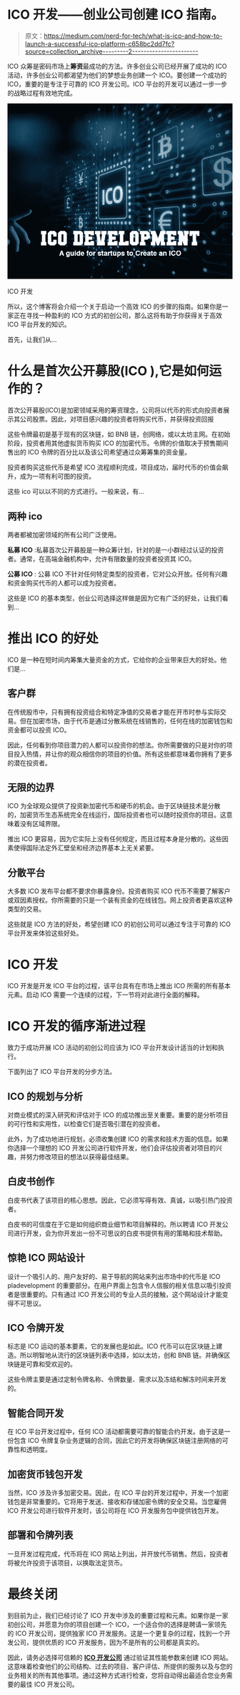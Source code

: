 # ICO 开发——创业公司创建 ICO 指南。

> 原文：<https://medium.com/nerd-for-tech/what-is-ico-and-how-to-launch-a-successful-ico-platform-c658bc2dd7fc?source=collection_archive---------2----------------------->

ICO 众筹是密码市场上**筹资**最成功的方法。许多创业公司已经开展了成功的 ICO 活动，许多创业公司都渴望为他们的梦想业务创建一个 ICO。要创建一个成功的 ICO，重要的是专注于可靠的 ICO 开发公司。ICO 平台的开发可以通过一步一步的战略过程有效地完成。

![](img/b7a78925c43b97f80ce90652d6341710.png)

ICO 开发

所以，这个博客将会介绍一个关于启动一个高效 ICO 的步骤的指南。如果你是一家正在寻找一种盈利的 ICO 方式的初创公司，那么这将有助于你获得关于高效 ICO 平台开发的知识。

首先，让我们从…

# **什么是首次公开募股(ICO ),它是如何运作的？**

首次公开募股(ICO)是加密领域采用的筹资理念，公司将以代币的形式向投资者展示其公司股票。因此，对项目感兴趣的投资者将购买代币，并获得投资回报

这些令牌最初是基于现有的区块链，如 BNB 链，创网络，或以太坊主网。在初始阶段，投资者用其他虚拟货币购买 ICO 的加密代币。令牌的价值取决于预售期间售出的 ICO 令牌的百分比以及该公司希望通过众筹筹集的资金量。

投资者购买这些代币是希望 ICO 流程顺利完成，项目成功，届时代币的价值会飙升，成为一项有利可图的投资。

这些 ico 可以以不同的方式进行。一般来说，有…

## **两种 ico**

两者都被加密领域的所有公司广泛使用。

**私募 ICO** :私募首次公开募股是一种众筹计划，针对的是一小群经过认证的投资者。通常，在高端金融机构中，允许有限数量的投资者投资其 ICO。

**公募 ICO** : 公募 ICO 不针对任何特定类型的投资者，它对公众开放。任何有兴趣和资金购买代币的人都可以成为投资者。

这些是 ICO 的基本类型，创业公司选择这样做是因为它有广泛的好处，让我们看到…

# **推出 ICO 的好处**

ICO 是一种在短时间内筹集大量资金的方式，它给你的企业带来巨大的好处。他们是…

## **客户群**

在传统股市中，只有拥有投资组合和特定净值的交易者才能在开市时参与实际交易。但在加密市场，由于代币是通过分散系统在线销售的，任何在线的加密钱包和资金都可以投资 ICO。

因此，任何看到你项目潜力的人都可以投资你的想法。你所需要做的只是对你的项目投入热情，并让你的观众相信你的项目的价值。所有这些都意味着你拥有了更多的潜在投资者。

## **无限的边界**

ICO 为全球观众提供了投资新加密代币和硬币的机会。由于区块链技术是分散的，加密货币生态系统完全在线运行，国际投资者也可以随时投资你的项目。这意味着没有区域界限。

推出 ICO 更容易，因为它实际上没有任何规定，而且过程本身是分散的。这些因素使得国际法定外汇壁垒和经济边界基本上无关紧要。

## **分散平台**

大多数 ICO 发布平台都不要求你暴露身份。投资者购买 ICO 代币不需要了解客户或双因素授权。你所需要的只是一个装有资金的在线钱包。网上投资者更喜欢这种类型的交易。

这些就是 ICO 方法的好处，希望创建 ICO 的初创公司可以通过专注于可靠的 ICO 平台开发来体验这些好处。

# **ICO 开发**

ICO 开发是开发 ICO 平台的过程，该平台具有在市场上推出 ICO 所需的所有基本元素。启动 ICO 需要一个连续的过程，下一节将对此进行全面的解释。

# ICO 开发的循序渐进过程

致力于成功开展 ICO 活动的初创公司应该为 ICO 平台开发设计适当的计划和执行。

下面列出了 ICO 平台开发的分步方法。

## **ICO 的规划与分析**

对商业模式的深入研究和评估对于 ICO 的成功推出至关重要。重要的是分析项目的可行性和实用性，以检查它们是否吸引潜在的投资者。

此外，为了成功地进行规划，必须收集创建 ICO 的需求和技术方面的信息。如果你选择一个理想的 ICO 开发公司进行软件开发，他们会评估投资者对项目的兴趣，并努力修改项目的想法以获得最佳结果。

## **白皮书创作**

白皮书代表了该项目的核心思想。因此，它必须写得有效、真诚，以吸引热门投资者。

白皮书的可信度在于它是如何组织商业细节和项目解释的。所以聘请 ICO 开发公司进行开发，会为你开发出一份不可思议的白皮书提供有用的策略和技术帮助。

## **惊艳 ICO 网站设计**

设计一个吸引人的、用户友好的、易于导航的网站来列出市场中的代币是 ICO pladevelopment 的重要部分。在用户界面上包含令人信服的相关信息以吸引投资者是很重要的。只有通过 ICO 开发公司的专业人员的接触，这个网站设计才能变得不可思议。

## **ICO 令牌开发**

标志是 ICO 运动的基本要素，它的发展也是如此。ICO 代币可以在区块链上建造。所以明智地从流行的区块链列表中选择，如以太坊，创和 BNB 链。并确保区块链是可靠和受欢迎的。

这些令牌主要是通过定制令牌名称、令牌数量、需求以及冻结和解冻时间来开发的。

## **智能合同开发**

在 ICO 平台开发过程中，任何 ICO 活动都需要可靠的智能合约开发。由于这是一份包含 ICO 令牌复杂业务逻辑的合同，因此它的开发将确保区块链注册网络的可靠性和透明度。

## **加密货币钱包开发**

当然，ICO 涉及许多加密交易。因此，在 ICO 平台的开发过程中，开发一个加密钱包是非常重要的。它将用于发送、接收和存储加密令牌的安全交易。当您雇佣 ICO 开发公司进行软件开发时，该公司将在 ICO 开发服务包中提供钱包开发。

## **部署和令牌列表**

一旦开发过程完成，代币将在 ICO 网站上列出，并开放代币销售。然后，投资者将被允许投资于该项目，以换取法定货币。

# **最终关闭**

到目前为止，我们已经讨论了 ICO 开发中涉及的重要过程和元素。如果你是一家初创公司，并愿意为你的项目创建一个 ICO，一个适合你的选择是聘请一家领先的 ICO 开发公司，提供独家 ICO 开发服务。这是一个更复杂的过程，找到一个开发公司，提供优质的 ICO 开发服务，因为不是所有的公司都是真实的。

因此，请务必选择可信赖的 [**ICO 开发公司**](https://www.zabtechnologies.net/ico-development-company/?utm_source=MeNFTech&utm_medium=ICOD&utm_campaign=ICORV) 通过验证其性能参数来创建 ICO 网站。这意味着检查他们的公司结构、过去的项目、客户评估、所提供的服务以及与您的业务相关的所有其他事项。通过这种方式进行检查，您将自动得出最适合您业务需要的最佳 ICO 开发公司。